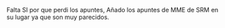 Falta SI por que perdi los apuntes, Añado los apuntes de MME de SRM en su lugar ya que son muy parecidos.
